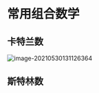 # 常用组合数学

## 卡特兰数

![image-20210530131126364](C:\Users\周扬\AppData\Roaming\Typora\typora-user-images\image-20210530131126364.png)

## 斯特林数


